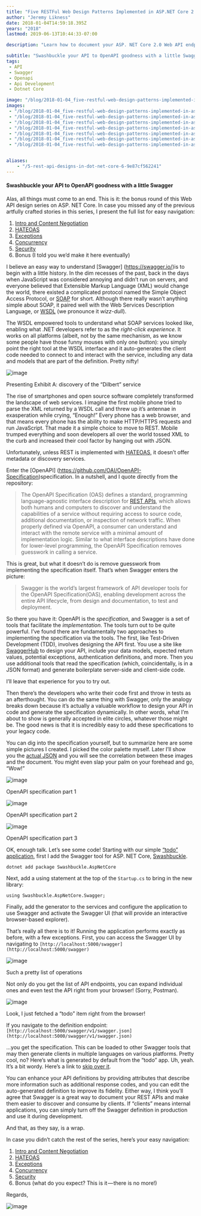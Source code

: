 ```yaml
---
title: "Five RESTFul Web Design Patterns Implemented in ASP.NET Core 2.0 Bonus: Swagger"
author: "Jeremy Likness"
date: 2018-01-04T14:59:18.395Z
years: "2018"
lastmod: 2019-06-13T10:44:33-07:00

description: "Learn how to document your ASP. NET Core 2.0 Web API endpoints using the OpenAPI specification with Swagger tools like Swashbuckle."

subtitle: "Swashbuckle your API to OpenAPI goodness with a little Swagger"
tags:
 - API 
 - Swagger 
 - Openapi 
 - Api Development 
 - Dotnet Core 

image: "/blog/2018-01-04_five-restful-web-design-patterns-implemented-in-asp.net-core-2.0-bonus-swagger/images/2.png" 
images:
 - "/blog/2018-01-04_five-restful-web-design-patterns-implemented-in-asp.net-core-2.0-bonus-swagger/images/1.png" 
 - "/blog/2018-01-04_five-restful-web-design-patterns-implemented-in-asp.net-core-2.0-bonus-swagger/images/2.png" 
 - "/blog/2018-01-04_five-restful-web-design-patterns-implemented-in-asp.net-core-2.0-bonus-swagger/images/3.png" 
 - "/blog/2018-01-04_five-restful-web-design-patterns-implemented-in-asp.net-core-2.0-bonus-swagger/images/4.png" 
 - "/blog/2018-01-04_five-restful-web-design-patterns-implemented-in-asp.net-core-2.0-bonus-swagger/images/5.png" 
 - "/blog/2018-01-04_five-restful-web-design-patterns-implemented-in-asp.net-core-2.0-bonus-swagger/images/6.png" 
 - "/blog/2018-01-04_five-restful-web-design-patterns-implemented-in-asp.net-core-2.0-bonus-swagger/images/7.gif" 


aliases:
    - "/5-rest-api-designs-in-dot-net-core-6-9e87cf562241"
---
```


#### Swashbuckle your API to OpenAPI goodness with a little Swagger

Alas, all things must come to an end. This is it: the bonus round of this Web API design series on ASP. NET Core. In case you missed any of the previous artfully crafted stories in this series, I present the full list for easy navigation:

1.  [Intro and Content Negotiation](https://blog.jeremylikness.com/5-rest-api-designs-in-dot-net-core-1-29a8527e999c)
2.  [HATEOAS](https://blog.jeremylikness.com/5-rest-api-designs-in-dot-net-core-2-ad2f204c2d11)
3.  [Exceptions](https://blog.jeremylikness.com/5-rest-api-designs-in-dot-net-core-3-91ebff38393d)
4.  [Concurrency](https://blog.jeremylikness.com/5-rest-api-designs-in-dot-net-core-4-8ac863e961e4)
5.  [Security](https://blog.jeremylikness.com/5-rest-api-designs-in-dot-net-core-5-3ee2cf16713e)
6.  Bonus (I told you we’d make it here eventually)

I believe an easy way to understand [Swagger] (https://swagger.io/)is to begin with a little history. In the dim recesses of the past, back in the days when JavaScript was considered annoying and didn’t run on servers, and everyone believed that Extensible Markup Language (XML) would change the world, there existed a complicated protocol named the Simple Object Access Protocol, or [SOAP](https://www.w3.org/TR/soap12-part1/) for short. Although there really wasn’t anything simple about SOAP, it paired well with the Web Services Description Language, or [WSDL](https://www.w3.org/TR/wsdl20/) (we pronounce it _wizz-dull_).

The WSDL empowered tools to understand what SOAP services looked like, enabling what .NET developers refer to as the _right-click experience_. It works on all platforms (albeit, not by the same mechanism, as we know some people have those funny mouses with only one button): you simply point the right tool at the WSDL interface and it auto-generates the client code needed to connect to and interact with the service, including any data and models that are part of the definition. Pretty nifty!




![image](/blog/2018-01-04_five-restful-web-design-patterns-implemented-in-asp.net-core-2.0-bonus-swagger/images/1.png)

Presenting Exhibit A: discovery of the “Dilbert” service



The rise of smartphones and open source software completely transformed the landscape of web services. I imagine the first mobile phone tried to parse the XML returned by a WSDL call and threw up it’s antennae in exasperation while crying, “Enough!” Every phone has a web browser, and that means every phone has the ability to make HTTP/HTTPS requests and run JavaScript. That made it a simple choice to move to REST. Mobile trumped everything and soon developers all over the world tossed XML to the curb and increased their cool factor by hanging out with JSON.

Unfortunately, unless REST is implemented with [HATEOAS](https://blog.jeremylikness.com/5-rest-api-designs-in-dot-net-core-2-ad2f204c2d11), it doesn’t offer metadata or discovery services.

Enter the [OpenAPI] (https://github.com/OAI/OpenAPI-Specification)specification. In a nutshell, and I quote directly from the repository:
> The OpenAPI Specification (OAS) defines a standard, programming language-agnostic interface description for [REST APIs](https://en.wikipedia.org/wiki/Representational_state_transfer), which allows both humans and computers to discover and understand the capabilities of a service without requiring access to source code, additional documentation, or inspection of network traffic. When properly defined via OpenAPI, a consumer can understand and interact with the remote service with a minimal amount of implementation logic. Similar to what interface descriptions have done for lower-level programming, the OpenAPI Specification removes guesswork in calling a service.

This is great, but what it doesn’t do is remove guesswork from implementing the specification itself. That’s when Swagger enters the picture:
> Swagger is the world’s largest framework of API developer tools for the OpenAPI Specification(OAS), enabling development across the entire API lifecycle, from design and documentation, to test and deployment.

So there you have it: OpenAPI is the _specification_, and Swagger is a set of tools that facilitate the _implementation_. The tools turn out to be quite powerful. I’ve found there are fundamentally two approaches to implementing the specification via the tools. The first, like Test-Driven Development (TDD), involves designing the API first. You use a site like [SwaggerHub](https://swaggerhub.com/) to design your API, include your data models, expected return values, potential exceptions, authentication definitions, and more. Then you use additional tools that read the specification (which, coincidentally, is in a JSON format) and generate boilerplate server-side and client-side code.

I’ll leave that experience for you to try out.

Then there’s the developers who write their code first and throw in tests as an afterthought. You can do the same thing with Swagger, only the analogy breaks down because it’s actually a valuable workflow to design your API in code and generate the specification dynamically. In other words, what I’m about to show is generally accepted in elite circles, whatever those might be. The good news is that it is incredibly easy to add these specifications to your legacy code.

You can dig into the specification yourself, but to summarize here are some simple pictures I created. I picked the color palette myself. Later I’ll show you the [actual JSON](#c4d5) and you will see the correlation between these images and the document. You might even slap your palm on your forehead and go, “Wow!”




![image](/blog/2018-01-04_five-restful-web-design-patterns-implemented-in-asp.net-core-2.0-bonus-swagger/images/2.png)

OpenAPI specification part 1





![image](/blog/2018-01-04_five-restful-web-design-patterns-implemented-in-asp.net-core-2.0-bonus-swagger/images/3.png)

OpenAPI specification part 2





![image](/blog/2018-01-04_five-restful-web-design-patterns-implemented-in-asp.net-core-2.0-bonus-swagger/images/4.png)

OpenAPI specification part 3



OK, enough talk. Let’s see some code! Starting with our simple [“todo” application](https://github.com/JeremyLikness/PASS-2017/tree/master/04-REST-Fundamentals/Src-TodoApi), first I add the Swagger tool for ASP. NET Core, [Swashbuckle](https://github.com/domaindrivendev/Swashbuckle.AspNetCore).

`dotnet add package Swashbuckle.AspNetCore`

Next, add a using statement at the top of the `Startup.cs` to bring in the new library:

`using Swashbuckle.AspNetCore.Swagger;`

Finally, add the generator to the services and configure the application to use Swagger and activate the Swagger UI (that will provide an interactive browser-based explorer).




That’s really all there is to it! Running the application performs exactly as before, with a few exceptions. First, you can access the Swagger UI by navigating to `[http://localhost:5000/swagger](http://localhost:5000/swagger)`




![image](/blog/2018-01-04_five-restful-web-design-patterns-implemented-in-asp.net-core-2.0-bonus-swagger/images/5.png)

Such a pretty list of operations



Not only do you get the list of API endpoints, you can expand individual ones and even test the API right from your browser! (Sorry, Postman).




![image](/blog/2018-01-04_five-restful-web-design-patterns-implemented-in-asp.net-core-2.0-bonus-swagger/images/6.png)

Look, I just fetched a “todo” item right from the browser!



If you navigate to the definition endpoint: `[http://localhost:5000/swagger/v1/swagger.json](http://localhost:5000/swagger/v1/swagger.json)`

…you get the specification. This can be loaded to other Swagger tools that may then generate clients in multiple languages on various platforms. Pretty cool, no? Here’s what is generated by default from the “todo” app. Uh, yeah. It’s a bit wordy. Here’s a link to [skip over it](#8eae).




You can enhance your API definitions by providing attributes that describe more information such as additional response codes, and you can edit the auto-generated definition to improve its fidelity. Either way, I think you’ll agree that Swagger is a great way to document your REST APIs and make them easier to discover and consume by clients. If “clients” means internal applications, you can simply turn off the Swagger definition in production and use it during development.

And that, as they say, is a wrap.

In case you didn’t catch the rest of the series, here’s your easy navigation:

1.  [Intro and Content Negotiation](https://blog.jeremylikness.com/5-rest-api-designs-in-dot-net-core-1-29a8527e999c)
2.  [HATEOAS](https://blog.jeremylikness.com/5-rest-api-designs-in-dot-net-core-2-ad2f204c2d11)
3.  [Exceptions](https://blog.jeremylikness.com/5-rest-api-designs-in-dot-net-core-3-91ebff38393d)
4.  [Concurrency](https://medium.com/@jeremylikness/5-rest-api-designs-in-dot-net-core-4-8ac863e961e4)
5.  [Security](https://blog.jeremylikness.com/5-rest-api-designs-in-dot-net-core-5-3ee2cf16713e)
6.  Bonus (what do you expect? This is it — there is no more!)

Regards,




![image](/blog/2018-01-04_five-restful-web-design-patterns-implemented-in-asp.net-core-2.0-bonus-swagger/images/7.gif)
